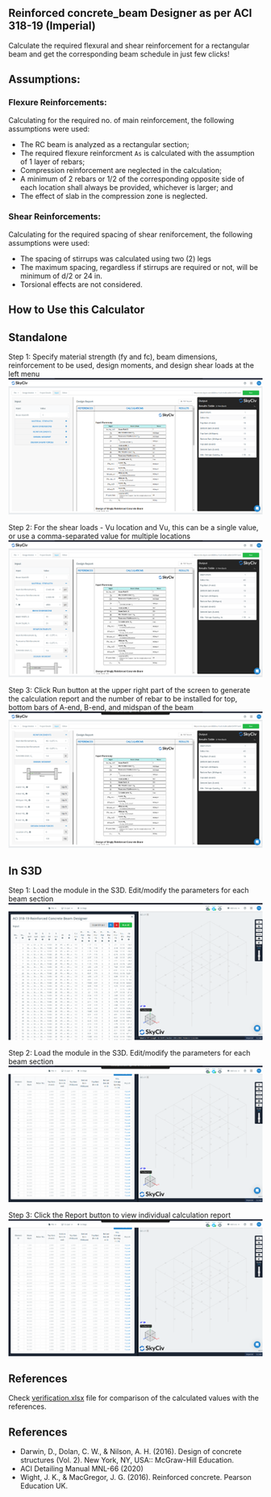 ## Reinforced concrete_beam Designer as per ACI 318-19 (Imperial)

Calculate the required flexural and shear reinforcement for a rectangular beam and get the corresponding beam schedule in just few clicks!

## Assumptions:
### Flexure Reinforcements:
Calculating for the required no. of main reinforcement, the following assumptions were used:
- The RC beam is analyzed as a rectangular section;
- The required flexure reinforcment `As` is calculated with the assumption of 1 layer of rebars;
- Compression reinforcement are neglected in the calculation;
- A minimum of 2 rebars or 1/2 of the corresponding opposite side of each location shall always be provided, whichever is larger; and
- The effect of slab in the compression zone is neglected.


### Shear Reinforcements:
Calculating for the required spacing of shear reniforcement, the following assumptions were used:
- The spacing of stirrups was calculated using two (2) legs
- The maximum spacing, regardless if stirrups are required or not, will be minimum of d/2 or 24 in.
- Torsional effects are not considered.


## How to Use this Calculator

## Standalone

Step 1: Specify material strength (fy and fc), beam dimensions, reinforcement to be used, design moments, and design shear loads at the left menu
![Step 1](./images/concrete_beam-4.png)

Step 2: For the shear loads - Vu location and Vu, this can be a single value, or use a comma-separated value for multiple locations
![Step 1](./images/concrete_beam-5.png)

Step 3: Click Run button at the upper right part of the screen to generate the calculation report and the number of rebar to be installed for top, bottom bars of A-end, B-end, and midspan of the beam
![Step 3](./images/concrete_beam-6.png)

## In S3D

Step 1: Load the module in the S3D. Edit/modify the parameters for each beam section
![S3D Step 1](./images/concrete_beam-1.png)

Step 2: Load the module in the S3D. Edit/modify the parameters for each beam section
![S3D Step 2](./images/concrete_beam-2.png)

Step 3: Click the Report button to view individual calculation report 
![S3D Step 3](./images/concrete_beam-2.png)


## References

Check [verification.xlsx](./verification.xlsx) file for comparison of the calculated values with the references.

## References

- Darwin, D., Dolan, C. W., & Nilson, A. H. (2016). Design of concrete structures (Vol. 2). New York, NY, USA:: McGraw-Hill Education.
- ACI Detailing Manual MNL-66 (2020)
- Wight, J. K., & MacGregor, J. G. (2016). Reinforced concrete. Pearson Education UK.

